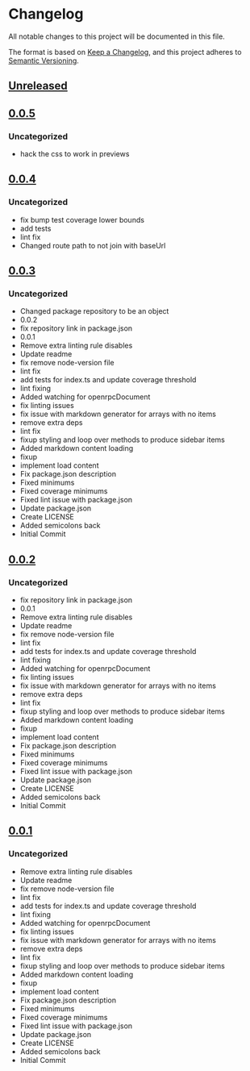 # Changelog
All notable changes to this project will be documented in this file.

The format is based on [Keep a Changelog](https://keepachangelog.com/en/1.0.0/),
and this project adheres to [Semantic Versioning](https://semver.org/spec/v2.0.0.html).

## [Unreleased]

## [0.0.5]
### Uncategorized
- hack the css to work in previews

## [0.0.4]
### Uncategorized
- fix bump test coverage lower bounds
- add tests
- lint fix
- Changed route path to not join with baseUrl

## [0.0.3]
### Uncategorized
- Changed package repository to be an object
- 0.0.2
- fix repository link in package.json
- 0.0.1
- Remove extra linting rule disables
- Update readme
- fix remove node-version file
- lint fix
- add tests for index.ts and update coverage threshold
- lint fixing
- Added watching for openrpcDocument
- fix linting issues
- fix issue with markdown generator for arrays with no items
- remove extra deps
- lint fix
- fixup styling and loop over methods to produce sidebar items
- Added markdown content loading
- fixup
- implement load content
- Fix package.json description
- Fixed minimums
- Fixed coverage minimums
- Fixed lint issue with package.json
- Update package.json
- Create LICENSE
- Added semicolons back
- Initial Commit

## [0.0.2]
### Uncategorized
- fix repository link in package.json
- 0.0.1
- Remove extra linting rule disables
- Update readme
- fix remove node-version file
- lint fix
- add tests for index.ts and update coverage threshold
- lint fixing
- Added watching for openrpcDocument
- fix linting issues
- fix issue with markdown generator for arrays with no items
- remove extra deps
- lint fix
- fixup styling and loop over methods to produce sidebar items
- Added markdown content loading
- fixup
- implement load content
- Fix package.json description
- Fixed minimums
- Fixed coverage minimums
- Fixed lint issue with package.json
- Update package.json
- Create LICENSE
- Added semicolons back
- Initial Commit

## [0.0.1]
### Uncategorized
- Remove extra linting rule disables
- Update readme
- fix remove node-version file
- lint fix
- add tests for index.ts and update coverage threshold
- lint fixing
- Added watching for openrpcDocument
- fix linting issues
- fix issue with markdown generator for arrays with no items
- remove extra deps
- lint fix
- fixup styling and loop over methods to produce sidebar items
- Added markdown content loading
- fixup
- implement load content
- Fix package.json description
- Fixed minimums
- Fixed coverage minimums
- Fixed lint issue with package.json
- Update package.json
- Create LICENSE
- Added semicolons back
- Initial Commit

[Unreleased]: https://github.com/MetaMask/docusaurus-openrpc/compare/v0.0.5...HEAD
[0.0.5]: https://github.com/MetaMask/docusaurus-openrpc/compare/v0.0.4...v0.0.5
[0.0.4]: https://github.com/MetaMask/docusaurus-openrpc/compare/v0.0.3...v0.0.4
[0.0.3]: https://github.com/MetaMask/docusaurus-openrpc/compare/v0.0.2...v0.0.3
[0.0.2]: https://github.com/MetaMask/docusaurus-openrpc/compare/v0.0.1...v0.0.2
[0.0.1]: https://github.com/MetaMask/docusaurus-openrpc/releases/tag/v0.0.1

